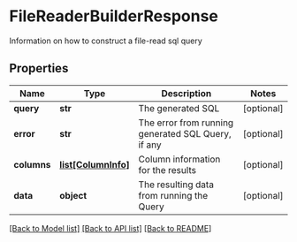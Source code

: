 # FileReaderBuilderResponse

Information on how to construct a file-read sql query

## Properties
Name | Type | Description | Notes
------------ | ------------- | ------------- | -------------
**query** | **str** | The generated SQL | [optional] 
**error** | **str** | The error from running generated SQL Query, if any | [optional] 
**columns** | [**list[ColumnInfo]**](ColumnInfo.md) | Column information for the results | [optional] 
**data** | **object** | The resulting data from running the Query | [optional] 

[[Back to Model list]](../README.md#documentation-for-models) [[Back to API list]](../README.md#documentation-for-api-endpoints) [[Back to README]](../README.md)


